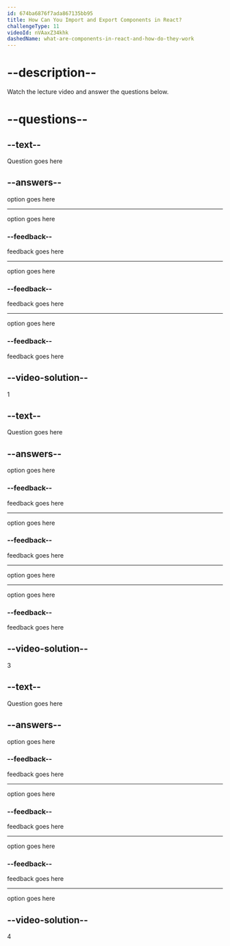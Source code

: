 ```yaml
---
id: 674ba6876f7ada867135bb95
title: How Can You Import and Export Components in React?
challengeType: 11
videoId: nVAaxZ34khk
dashedName: what-are-components-in-react-and-how-do-they-work
---
```


# --description--

Watch the lecture video and answer the questions below.

# --questions--

## --text--

Question goes here

## --answers--

option goes here

---

option goes here

### --feedback--

feedback goes here

---

option goes here

### --feedback--

feedback goes here

---

option goes here

### --feedback--

feedback goes here

## --video-solution--

1

## --text--

Question goes here

## --answers--

option goes here

### --feedback--

feedback goes here

---

option goes here

### --feedback--

feedback goes here

---

option goes here

---

option goes here

### --feedback--

feedback goes here

## --video-solution--

3

## --text--

Question goes here

## --answers--

option goes here

### --feedback--

feedback goes here

---

option goes here

### --feedback--

feedback goes here

---

option goes here

### --feedback--

feedback goes here

---

option goes here

## --video-solution--

4
